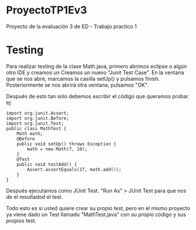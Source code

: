 # ProyectoTP1Ev3
Proyecto de la evaluación 3 de ED - Trabajo practico 1

# Testing

Para realizar testing de la clase Math.java, primero abrimos eclipse o algún otro IDE y creamos un 
Creamos un nuevo "Junit Test Case". En la ventana que se nos abre, marcamos la casilla setUp() y pulsamos finish.
Posteriormente se nos abrirá otra ventana, pulsamos "OK".

Después de esto tan solo debemos escribir el código que queramos probar. ej:

    import org.junit.Assert;
    import org.junit.Before;
    import org.junit.Test;
    public class MathTest {
        Math math;
        @Before
        public void setUp() throws Exception {
            math = new Math(7, 10);
        }
        @Test
        public void testAdd() {
            Assert.assertEquals(17, math.add());
        }
    }
    
Después ejecutamos como JUnit Test. "Run As" > JUnit Test para que nos de el resultadod el test.

Todo esto es si usted quiere crear su propio test, pero en el mismo proyecto ya viene dado un Test llamado "MathTest.java" con su propio código y sus propios test.
